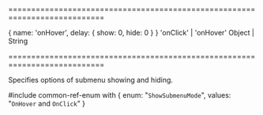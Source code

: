 ===========================================================================
<!--default-->{ name: 'onHover', delay: { show: 0, hide: 0 } }<!--/default-->
<!--acceptValues-->'onClick' | 'onHover'<!--/acceptValues-->
<!--type-->Object | String<!--/type-->
===========================================================================

<!--shortDescription-->
Specifies options of submenu showing and hiding.
<!--/shortDescription-->

<!--fullDescription-->
#include common-ref-enum with {
    enum: "`ShowSubmenuMode`",
    values: "`OnHover` and `OnClick`"
}
<!--/fullDescription-->